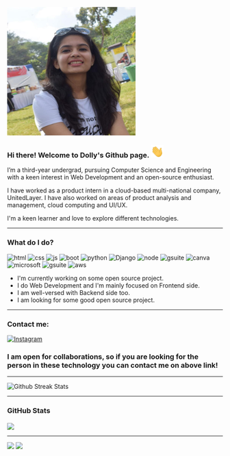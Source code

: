<img src="/imagegit.jpeg" alt="Banner" width="300" height="300" align="center" />

### Hi there! Welcome to Dolly's Github page. <img  src="https://raw.githubusercontent.com/ABSphreak/ABSphreak/master/gifs/Hi.gif" width="30px">

I’m a third-year undergrad, pursuing Computer Science and Engineering with a keen interest in Web Development and an open-source enthusiast.

I have worked as a product intern in a cloud-based multi-national company, UnitedLayer. I have also worked on areas of product analysis and management, cloud computing and UI/UX.

I'm a keen learner and love to explore different technologies.

---

### What do I do?
<p>
<img src="https://img.shields.io/badge/HTML-E34F26?logo=html5&logoColor=white&style-the-badge" alt="html"  />
  
<img src="https://img.shields.io/badge/CSS-ffcccc?logo=css3&logoColor=white&style-the-badge" alt="css"  />

<img src="https://img.shields.io/badge/JavaScript-F7DF1E?logo=javascript&logoColor=white&style-the-badge" alt="js"  />

<img src="https://img.shields.io/badge/BootStrap-003b5f?logo=bootstrap&logoColor=white&style-the-badge" alt="boot"  />

<img src="https://img.shields.io/badge/Python-FFE873?logo=python&logoColor=white&style-the-badge" alt="python"  />

<img src="https://img.shields.io/badge/Django-092e20?logo=django&logoColor=white&style-the-badge" alt="Django"  />

<img src="https://img.shields.io/badge/NodeJS-303030?logo=node&logoColor=white&style-the-badge" alt="node"/>

<img src="https://img.shields.io/badge/php-8993be?logo=php&logoColor=white&style-the-badge" alt="gsuite"/>

<img src="https://img.shields.io/badge/Canva-B3FFFF?logo=canva&logoColor=white&style-the-badge" alt="canva"/>

<img src="https://img.shields.io/badge/Microsoft Office-DC3E15?logo=microsoft&logoColor=white&style-the-badge" alt="microsoft"/>

<img src="https://img.shields.io/badge/GSuite-737373?logo=google&logoColor=white&style-the-badge" alt="gsuite"/>

<img src="https://img.shields.io/badge/Cloud Computing-FF9900?logo=amazon&logoColor=white&style-the-badge" alt="aws"/>
</p>

- I'm currently working on some open source project.
- I do Web Development and I'm mainly focused on Frontend side.
- I am well-versed with Backend side too.
- I am looking for some good open source project.

---
 
 ### Contact me: <a href="www.linkedin.com/in/dolly-jain05">
   <img
    alt="Instagram"
    src="https://img.shields.io/badge/LinkedIn-0e76a8?logo=linkedin&logoColor=white&style=for-the-badge"
  />
</a> 

### I am open for collaborations, so if you are looking for the person in these technology you can contact me on above link!

---

<img src="https://github-readme-streak-stats.herokuapp.com/?user=dollyjain51099" alt="Github Streak Stats">

---

### GitHub Stats

<img align="center" src="https://github-readme-stats.vercel.app/api?username=dollyjain51099&count_private=true&title_color=EC7063&icon_color=FD9047&text_color=0C2233&custom_title=Dolly+Jain's+GitHub+Stats"/>

---

<img  src="https://github-readme-stats.vercel.app/api/top-langs?username=dollyjain51099&count_private=true&title_color=EC7063&icon_color=FD9047&text_color=0C2233&custom_title=Dolly+Jain's+GitHub+Stats"/>

<img  src="https://github-readme-stats.vercel.app/api/wakatime?username=dollyjain51099&count_private=true&title_color=EC7063&icon_color=FD9047&text_color=0C2233&custom_title=Dolly+Jain's+GitHub+Stats"/>







